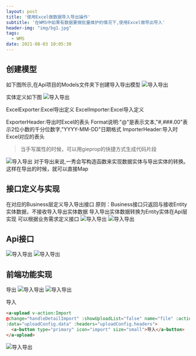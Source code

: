 ```yaml
---
layout: post
title: '使用Excel做数据导入导出操作'
subtitle: '在WMS中如果有数据要做批量维护的情况下,使用Excel做导出导入'
header-img: "img/bg1.jpg"
tags:
  - WMS
date: 2021-08-03 10:05:30
---
```


## 创建模型

如下图所示,在Api项目的Models文件夹下创建导入导出模型
![导入导出](1.png)

实体定义如下图
![导入导出](2.png)

ExcelExporter:Excel导出定义
ExcelImporter:Excel导入定义

ExporterHeader:导出时Excel的表头 Format说明:"@"是表示文本,"#,###.00"表示2位小数的千分位数字,"YYYY-MM-DD"日期格式
ImporterHeader:导入时Excel对应的表头
>当手写属性的时候，可以用gieprop的快捷方式生成代码片段

![导入导出](3.png)
对于导出来说,一秀会写构造函数来实现数据实体与导出实体的转换。
这样在导出的时候，就可以直接Map

## 接口定义与实现

在对应的Business层定义导入导出接口
原则：Business接口只返回与接收Entity实体数据，不接收导入导出实体数据
导入导出实体数据转换为Entity实体在Api层实现
可以根据业务需求定义接口
![导入导出](4.png)
![导入导出](6.png)

## Api接口

![导入导出](7.png)
![导入导出](8.png)

## 前端功能实现

导出
![导入导出](9.png)
![导入导出](10.png)

导入

```html
<a-upload v-action:Import
@change="handleDetailImport" :showUploadList="false" name="file" :action="uploadConfig.action" 
:data="uploadConfig.data" :headers="uploadConfig.headers">
  <a-button type="primary" icon="import" size="small">导入</a-button>
</a-upload>
```

![导入导出](11.png)
